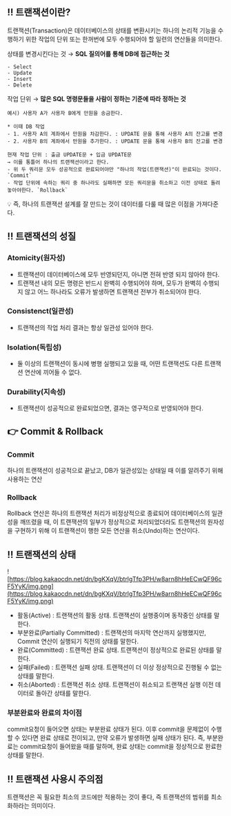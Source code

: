 ## ‼️ 트랜잭션이란?

트랜잭션(Transaction)은 데이터베이스의 상태를 변환시키는 하나의 논리적 기능을 수행하기 위한 작업의 단위 또는 한꺼번에 모두 수행되어야 할 일련의 연산들을 의미한다.

상태를 변경시킨다는 것 → **SQL 질의어를 통해 DB에 접근하는 것**

```
- Select
- Update
- Insert
- Delete
```

작업 단위 → **많은 SQL 명령문들을 사람이 정하는 기준에 따라 정하는 것**

```
예시) 사용자 A가 사용자 B에게 만원을 송금한다.

* 이때 DB 작업
- 1. 사용자 A의 계좌에서 만원을 차감한다. : UPDATE 문을 통해 사용자 A의 잔고를 변경
- 2. 사용자 B의 계좌에서 만원을 추가한다. : UPDATE 문을 통해 사용자 B의 잔고를 변경

현재 작업 단위 : 출금 UPDATE문 + 입금 UPDATE문
→ 이를 통틀어 하나의 트랜잭션이라고 한다.
- 위 두 쿼리문 모두 성공적으로 완료되어야만 "하나의 작업(트랜잭션)"이 완료되는 것이다. `Commit`
- 작업 단위에 속하는 쿼리 중 하나라도 실패하면 모든 쿼리문을 취소하고 이전 상태로 돌려놓아야한다. `Rollback`
```

<aside>
💡 즉, 하나의 트랜잭션 설계를 잘 만드는 것이 데이터를 다룰 때 많은 이점을 가져다준다.

</aside>

## ‼️ 트랜잭션의 성질

### Atomicity(원자성)

- 트랜잭션이 데이터베이스에 모두 반영되던지, 아니면 전혀 반영 되지 않아야 한다.
- 트랜잭션 내의 모든 명령은 반드시 완벽히 수행되어야 하며, 모두가 완벽히 수행되지 않고 어느 하나라도 오류가 발생하면 트랜잭션 전부가 취소되어야 한다.

### Consistenct(일관성)

- 트랜잭션의 작업 처리 결과는 항상 일관성 있어야 한다.

### Isolation(독립성)

- 둘 이상의 트랜잭션이 동시에 병행 실행되고 있을 때, 어떤 트랜잭션도 다른 트랜잭션 연산에 끼어들 수 없다.

### Durability(지속성)

- 트랜잭션이 성공적으로 완료되었으면, 결과는 영구적으로 반영되어야 한다.

## 👉 Commit & Rollback

### Commit

하나의 트랜잭션이 성공적으로 끝났고, DB가 일관성있는 상태일 때 이를 알려주기 위해 사용하는 연산

### Rollback

Rollback 연산은 하나의 트랜잭션 처리가 비정상적으로 종료되어 데이터베이스의 일관성을 깨뜨렸을 때, 이 트랜잭션의 일부가 정상적으로 처리되었더라도 트랜잭션의 원자성을 구현하기 위해 이 트랜잭션이 행한 모든 연산을 취소(Undo)하는 연산이다.

## ‼️ 트랜잭션의 상태

![https://blog.kakaocdn.net/dn/bgKXqV/btrlgTfp3PH/w8arn8hHeECwQF96cF5YyK/img.png](https://blog.kakaocdn.net/dn/bgKXqV/btrlgTfp3PH/w8arn8hHeECwQF96cF5YyK/img.png)

- 활동(Active) : 트랜잭션의 활동 상태. 트랜잭션이 실행중이며 동작중인 상태를 말한다.
- 부분완료(Partially Committed) : 트랜잭션의 마지막 연산까지 실행했지만, Commit 연산이 실행되기 직전의 상태를 말한다.
- 완료(Committed) : 트랜잭션 완료 상태. 트랜잭션이 정상적으로 완료된 상태를 말한다.
- 실패(Failed) : 트랜잭션 실패 상태. 트랜잭션이 더 이상 정상적으로 진행될 수 없는 상태를 말한다.
- 취소(Aborted) : 트랜잭션 취소 상태. 트랜잭션이 취소되고 트랜잭션 실행 이전 데이터로 돌아간 상태를 말한다.

### 부분완료와 완료의 차이점

commit요청이 들어오면 상태는 부분완료 상태가 된다. 이후 commit을 문제없이 수행 할 수 있다면 완료 상태로 전이되고, 만약 오류가 발생하면 실패 상태가 된다. 즉, 부분완료는 commit요청이 들어왔을 때를 말하며, 완료 상태는 commit을 정상적으로 완료한 상태를 말한다.

## ‼️ 트랜잭션 사용시 주의점

트랜잭션은 꼭 필요한 최소의 코드에만 적용하는 것이 좋다, 즉 트랜잭션의 범위를 최소화하라는 의미이다.
